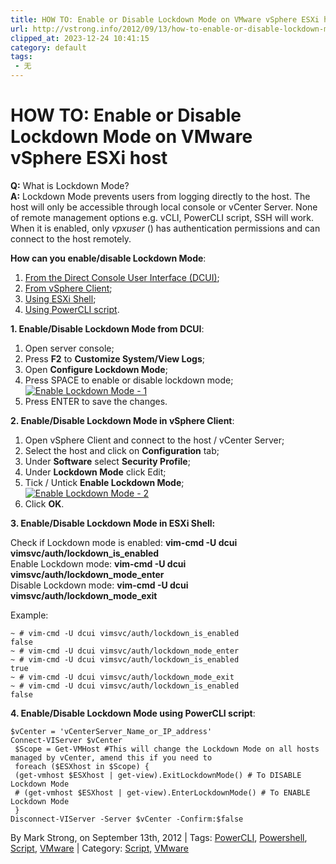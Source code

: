 ```yaml
---
title: HOW TO: Enable or Disable Lockdown Mode on VMware vSphere ESXi host
url: http://vstrong.info/2012/09/13/how-to-enable-or-disable-lockdown-mode-on-vmware-vsphere-esxi-host/
clipped_at: 2023-12-24 10:41:15
category: default
tags: 
 - 无
---
```


# HOW TO: Enable or Disable Lockdown Mode on VMware vSphere ESXi host

**Q:** What is Lockdown Mode?  
**A:** Lockdown Mode prevents users from logging directly to the host. The host will only be accessible through local console or vCenter Server. None of remote management options e.g. vCLI, PowerCLI script, SSH will work. When it is enabled, only _vpxuser_ () has authentication permissions and can connect to the host remotely.

**How can you enable/disable Lockdown Mode**:

1.  [From the Direct Console User Interface (DCUI)](#1);
2.  [From vSphere Client](#2);
3.  [Using ESXi Shell](#3);
4.  [Using PowerCLI script](#4).

  
**1\. Enable/Disable Lockdown Mode from DCUI**:

1.  Open server console;
2.  Press **F2** to **Customize System/View Logs**;
3.  Open **Configure Lockdown Mode**;
4.  Press SPACE to enable or disable lockdown mode;  
    [![](assets/1703385675-c8c8e6f9170d8e96c0f2fadf09e5db34.jpg "Enable Lockdown Mode - 1")](http://www.vstrong.info/wp-content/uploads/2012/09/Enable-Lockdown-Mode-1.jpg)
5.  Press ENTER to save the changes.

  
**2\. Enable/Disable Lockdown Mode in vSphere Client**:

1.  Open vSphere Client and connect to the host / vCenter Server;
2.  Select the host and click on **Configuration** tab;
3.  Under **Software** select **Security Profile**;
4.  Under **Lockdown Mode** click Edit;
5.  Tick / Untick **Enable Lockdown Mode**;  
    [![](assets/1703385675-d607d4e8381d1400354ae8dfdf180ea3.jpg "Enable Lockdown Mode - 2")](http://www.vstrong.info/wp-content/uploads/2012/09/Enable-Lockdown-Mode-21.jpg)
6.  Click **OK**.

  
**3\. Enable/Disable Lockdown Mode in ESXi Shell:**

Check if Lockdown mode is enabled: **vim-cmd -U dcui vimsvc/auth/lockdown\_is\_enabled**  
Enable Lockdown mode: **vim-cmd -U dcui vimsvc/auth/lockdown\_mode\_enter**  
Disable Lockdown mode: **vim-cmd -U dcui vimsvc/auth/lockdown\_mode\_exit**

Example:

```plain
~ # vim-cmd -U dcui vimsvc/auth/lockdown_is_enabled
false
~ # vim-cmd -U dcui vimsvc/auth/lockdown_mode_enter
~ # vim-cmd -U dcui vimsvc/auth/lockdown_is_enabled
true
~ # vim-cmd -U dcui vimsvc/auth/lockdown_mode_exit
~ # vim-cmd -U dcui vimsvc/auth/lockdown_is_enabled
false
```

  
**4\. Enable/Disable Lockdown Mode using PowerCLI script**:

```plain
$vCenter = 'vCenterServer_Name_or_IP_address'
Connect-VIServer $vCenter
 $Scope = Get-VMHost #This will change the Lockdown Mode on all hosts managed by vCenter, amend this if you need to
 foreach ($ESXhost in $Scope) {
 (get-vmhost $ESXhost | get-view).ExitLockdownMode() # To DISABLE Lockdown Mode
 # (get-vmhost $ESXhost | get-view).EnterLockdownMode() # To ENABLE Lockdown Mode
 }
Disconnect-VIServer -Server $vCenter -Confirm:$false
```

By Mark Strong, on September 13th, 2012 | Tags: [PowerCLI](http://vstrong.info/tag/powercli/), [Powershell](http://vstrong.info/tag/powershell/), [Script](http://vstrong.info/tag/script/), [VMware](http://vstrong.info/tag/vmware/) | Category: [Script,](http://vstrong.info/category/script/ "Script") [VMware](http://vstrong.info/category/vmware/ "VMware")